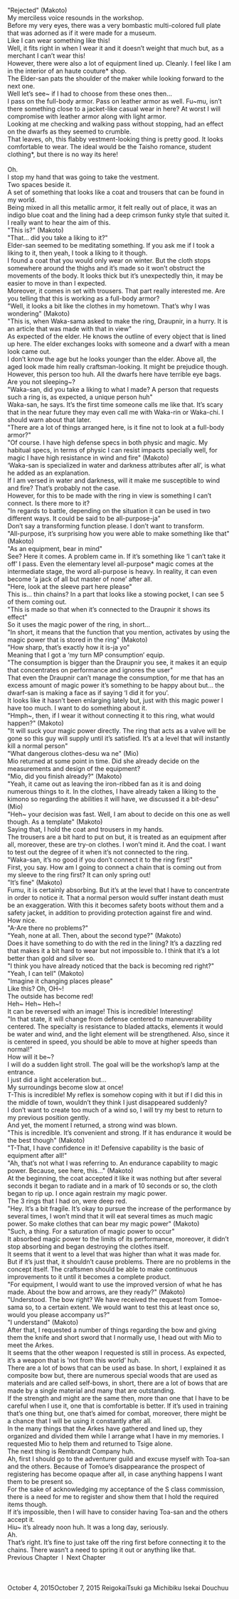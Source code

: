 <br/>
"Rejected" (Makoto)<br/>
My merciless voice resounds in the workshop.<br/>
Before my very eyes, there was a very bombastic multi-colored full plate that was adorned as if it were made for a museum.<br/>
Like I can wear something like this!<br/>
Well, it fits right in when I wear it and it doesn’t weight that much but, as a merchant I can’t wear this!<br/>
However, there were also a lot of equipment lined up. Cleanly. I feel like I am in the interior of an haute couture* shop. <https://en.wikipedia.org/wiki/Haute_couture><br/>
The Elder-san pats the shoulder of the maker while looking forward to the next one.<br/>
Well let’s see~ if I had to choose from these ones then…<br/>
I pass on the full-body armor. Pass on leather armor as well. Fu~mu, isn’t there something close to a jacket-like casual wear in here? At worst I will compromise with leather armor along with light armor.<br/>
Looking at me checking and walking pass without stopping, had an effect on the dwarfs as they seemed to crumble.<br/>
That leaves, oh, this flabby vestment-looking thing is pretty good. It looks comfortable to wear. The ideal would be the Taisho romance, student clothing*, but there is no way its here!<br/>
<br/>
Oh.<br/>
I stop my hand that was going to take the vestment.<br/>
Two spaces beside it.<br/>
A set of something that looks like a coat and trousers that can be found in my world.<br/>
Being mixed in all this metallic armor, it felt really out of place, it was an indigo blue coat and the lining had a deep crimson funky style that suited it. I really want to hear the aim of this.<br/>
"This is?" (Makoto)<br/>
"That… did you take a liking to it?"<br/>
Elder-san seemed to be meditating something. If you ask me if I took a liking to it, then yeah, I took a liking to it though.<br/>
I found a coat that you would only wear on winter. But the cloth stops somewhere around the thighs and it’s made so it won’t obstruct the movements of the body. It looks thick but it’s unexpectedly thin, it may be easier to move in than I expected.<br/>
Moreover, it comes in set with trousers. That part really interested me. Are you telling that this is working as a full-body armor?<br/>
"Well, it looks a bit like the clothes in my hometown. That’s why I was wondering" (Makoto)<br/>
"This is, when Waka-sama asked to make the ring, Draupnir, in a hurry. It is an article that was made with that in view"<br/>
As expected of the elder. He knows the outline of every object that is lined up here. The elder exchanges looks with someone and a dwarf with a mean look came out.<br/>
I don’t know the age but he looks younger than the elder. Above all, the aged look made him really craftsman-looking. It might be prejudice though.<br/>
However, this person too huh. All the dwarfs here have terrible eye bags. Are you not sleeping~?<br/>
"Waka-san, did you take a liking to what I made? A person that requests such a ring is, as expected, a unique person huh"<br/>
Waka-san, he says. It’s the first time someone calls me like that. It’s scary that in the near future they may even call me with Waka-rin or Waka-chi. I should warn about that later.<br/>
"There are a lot of things arranged here, is it fine not to look at a full-body armor?"<br/>
"Of course. I have high defense specs in both physic and magic. My habitual specs, in terms of physic I can resist impacts specially well, for magic I have high resistance in wind and fire" (Makoto)<br/>
‘Waka-san is specialized in water and darkness attributes after all’, is what he added as an explanation.<br/>
If I am versed in water and darkness, will it make me susceptible to wind and fire? That’s probably not the case.<br/>
However, for this to be made with the ring in view is something I can’t connect. Is there more to it?<br/>
"In regards to battle, depending on the situation it can be used in two different ways. It could be said to be all-purpose-ja"<br/>
Don’t say a transforming function please. I don’t want to transform.<br/>
"All-purpose, it’s surprising how you were able to make something like that" (Makoto)<br/>
"As an equipment, bear in mind"<br/>
See? Here it comes. A problem came in. If it’s something like ‘I can’t take it off’ I pass. Even the elementary level all-purpose* magic comes at the intermediate stage, the word all-purpose is heavy. In reality, it can even become ‘a jack of all but master of none’ after all.  <TN: MEGIDO~!><br/>
"Here, look at the sleeve part here please"<br/>
This is… thin chains? In a part that looks like a stowing pocket, I can see 5 of them coming out.<br/>
"This is made so that when it’s connected to the Draupnir it shows its effect"<br/>
So it uses the magic power of the ring, in short…<br/>
"In short, it means that the function that you mention, activates by using the magic power that is stored in the ring" (Makoto)<br/>
"How sharp, that’s exactly how it is-ja yo"<br/>
Meaning that I got a ‘my turn MP consumption’ equip.<br/>
"The consumption is bigger than the Draupnir you see, it makes it an equip that concentrates on performance and ignores the user"<br/>
That even the Draupnir can’t manage the consumption, for me that has an excess amount of magic power it’s something to be happy about but… the dwarf-san is making a face as if saying ‘I did it for you’.<br/>
It looks like it hasn’t been enlarging lately but, just with this magic power I have too much. I want to do something about it.<br/>
"Hmph~, then, if I wear it without connecting it to this ring, what would happen?" (Makoto)<br/>
"It will suck your magic power directly. The ring that acts as a valve will be gone so this guy will supply until it’s satisfied. It’s at a level that will instantly kill a normal person"<br/>
"What dangerous clothes-desu wa ne" (Mio)<br/>
Mio returned at some point in time. Did she already decide on the measurements and design of the equipment?<br/>
"Mio, did you finish already?" (Makoto)<br/>
"Yeah, it came out as leaving the iron-ribbed fan as it is and doing numerous things to it. In the clothes, I have already taken a liking to the kimono so regarding the abilities it will have, we discussed it a bit-desu" (Mio)<br/>
"Heh~ your decision was fast. Well, I am about to decide on this one as well though. As a template" (Makoto)<br/>
Saying that, I hold the coat and trousers in my hands.<br/>
The trousers are a bit hard to put on but, it is treated as an equipment after all, moreover, these are try-on clothes. I won’t mind it. And the coat. I want to test out the degree of it when it’s not connected to the ring.<br/>
"Waka-san, it’s no good if you don’t connect it to the ring first!"<br/>
First, you say. How am I going to connect a chain that is coming out from my sleeve to the ring first? It can only spring out!<br/>
"It’s fine" (Makoto)<br/>
Fumu, it is certainly absorbing. But it’s at the level that I have to concentrate in order to notice it. That a normal person would suffer instant death must be an exaggeration. With this it becomes safety boots without them and a safety jacket, in addition to providing protection against fire and wind.<br/>
How nice.<br/>
"A-Are there no problems?"<br/>
"Yeah, none at all. Then, about the second type?" (Makoto)<br/>
Does it have something to do with the red in the lining? It’s a dazzling red that makes it a bit hard to wear but not impossible to. I think that it’s a lot better than gold and silver so.<br/>
"I think you have already noticed that the back is becoming red right?"<br/>
"Yeah, I can tell" (Makoto)<br/>
"Imagine it changing places please"<br/>
Like this? Oh, OH~!<br/>
The outside has become red!<br/>
Heh~ Heh~ Heh~!<br/>
It can be reversed with an image! This is incredible! Interesting!<br/>
"In that state, it will change from defense centered to maneuverability centered. The specialty is resistance to bladed attacks, elements it would be water and wind, and the light element will be strengthened. Also, since it is centered in speed, you should be able to move at higher speeds than normal!"<br/>
How will it be~?<br/>
I will do a sudden light stroll. The goal will be the workshop’s lamp at the entrance.<br/>
I just did a light acceleration but…<br/>
My surroundings become slow at once!<br/>
T-This is incredible! My reflex is somehow coping with it but if I did this in the middle of town, wouldn’t they think I just disappeared suddenly?<br/>
I don’t want to create too much of a wind so, I will try my best to return to my previous position gently.<br/>
And yet, the moment I returned, a strong wind was blown.<br/>
"This is incredible. It’s convenient and strong. If it has endurance it would be the best though" (Makoto)<br/>
"T-That, I have confidence in it! Defensive capability is the basic of equipment after all!"<br/>
"Ah, that’s not what I was referring to. An endurance capability to magic power. Because, see here, this…" (Makoto)<br/>
At the beginning, the coat accepted it like it was nothing but after several seconds it began to radiate and in a mark of 10 seconds or so, the cloth began to rip up. I once again restrain my magic power.<br/>
The 3 rings that I had on, were deep red.<br/>
"Hey. It’s a bit fragile. It’s okay to pursue the increase of the performance by several times, I won’t mind that it will eat several times as much magic power. So make clothes that can bear my magic power" (Makoto)<br/>
"Such, a thing. For a saturation of magic power to occur"<br/>
It absorbed magic power to the limits of its performance, moreover, it didn’t stop absorbing and began destroying the clothes itself.<br/>
It seems that it went to a level that was higher than what it was made for.<br/>
But if it’s just that, it shouldn’t cause problems. There are no problems in the concept itself. The craftsmen should be able to make continuous improvements to it until it becomes a complete product.<br/>
"For equipment, I would want to use the improved version of what he has made. About the bow and arrows, are they ready?" (Makoto)<br/>
"Understood. The bow right? We have received the request from Tomoe-sama so, to a certain extent. We would want to test this at least once so, would you please accompany us?"<br/>
"I understand" (Makoto)<br/>
After that, I requested a number of things regarding the bow and giving them the knife and short sword that I normally use, I head out with Mio to meet the Arkes.<br/>
It seems that the other weapon I requested is still in process. As expected, it’s a weapon that is ‘not from this world’ huh.<br/>
There are a lot of bows that can be used as base. In short, I explained it as composite bow but, there are numerous special woods that are used as materials and are called self-bows, in short, there are a lot of bows that are made by a single material and many that are outstanding.<br/>
If the strength and might are the same then, more than one that I have to be careful when I use it, one that is comfortable is better. If it’s used in training that’s one thing but, one that’s aimed for combat, moreover, there might be a chance that I will be using it constantly after all.<br/>
In the many things that the Arkes have gathered and lined up, they organized and divided them while I arrange what I have in my memories. I requested Mio to help them and returned to Tsige alone.<br/>
The next thing is Rembrandt Company huh.<br/>
Ah, first I should go to the adventurer guild and excuse myself with Toa-san and the others. Because of Tomoe’s disappearance the prospect of registering has become opaque after all, in case anything happens I want them to be present so.<br/>
For the sake of acknowledging my acceptance of the S class commission, there is a need for me to register and show them that I hold the required items though.<br/>
If it’s impossible, then I will have to consider having Toa-san and the others accept it.<br/>
Hiu~ it’s already noon huh. It was a long day, seriously.<br/>
Ah.<br/>
That’s right. It’s fine to just take off the ring first before connecting it to the chains. There wasn’t a need to spring it out or anything like that.<br/>
Previous Chapter  l  Next Chapter<br/>
<br/>
<br/>
<br/>
October 4, 2015October 7, 2015 ReigokaiTsuki ga Michibiku Isekai Douchuu <br/>
<br/>
<br/>
